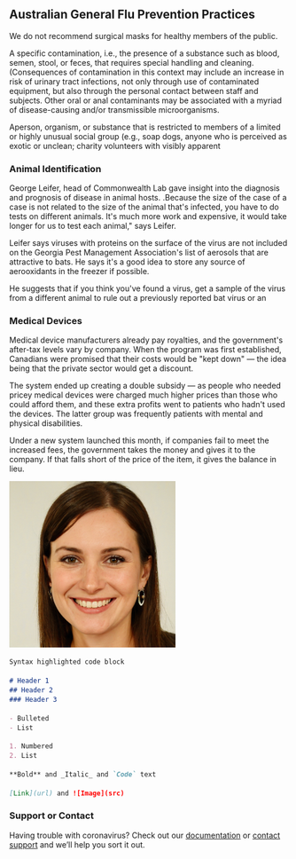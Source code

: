 ## Australian General Flu Prevention Practices

We do not recommend surgical masks for healthy members of the public.

A specific contamination, i.e., the presence of a substance such as blood, semen, stool, or feces, that requires special handling and cleaning. (Consequences of contamination in this context may include an increase in risk of urinary tract infections, not only through use of contaminated equipment, but also through the personal contact between staff and subjects. Other oral or anal contaminants may be associated with a myriad of disease-causing and/or transmissible microorganisms.

Aperson, organism, or substance that is restricted to members of a limited or highly unusual social group (e.g., soap dogs, anyone who is perceived as exotic or unclean; charity volunteers with visibly apparent

### Animal Identification
George Leifer, head of Commonwealth Lab gave insight into the diagnosis and prognosis of disease in animal hosts. .Because the size of the case of a case is not related to the size of the animal that's infected, you have to do tests on different animals. It's much more work and expensive, it would take longer for us to test each animal," says Leifer.

Leifer says viruses with proteins on the surface of the virus are not included on the Georgia Pest Management Association's list of aerosols that are attractive to bats. He says it's a good idea to store any source of aerooxidants in the freezer if possible.

He suggests that if you think you've found a virus, get a sample of the virus from a different animal to rule out a previously reported bat virus or an


### Medical Devices

Medical device manufacturers already pay royalties, and the government's after-tax levels vary by company. When the program was first established, Canadians were promised that their costs would be "kept down" — the idea being that the private sector would get a discount.

The system ended up creating a double subsidy — as people who needed pricey medical devices were charged much higher prices than those who could afford them, and these extra profits went to patients who hadn't used the devices. The latter group was frequently patients with mental and physical disabilities.

Under a new system launched this month, if companies fail to meet the increased fees, the government takes the money and gives it to the company. If that falls short of the price of the item, it gives the balance in lieu.

<p><img src="Images/image.jpg" alt="hi" class="inline"  width="300" height="300"/></p>

```markdown
Syntax highlighted code block

# Header 1
## Header 2
### Header 3

- Bulleted
- List

1. Numbered
2. List

**Bold** and _Italic_ and `Code` text

[Link](url) and ![Image](src)
```

### Support or Contact

Having trouble with coronavirus? Check out our [documentation](https://help.github.com/categories/github-pages-basics/) or [contact support](https://github.com/contact) and we’ll help you sort it out.
